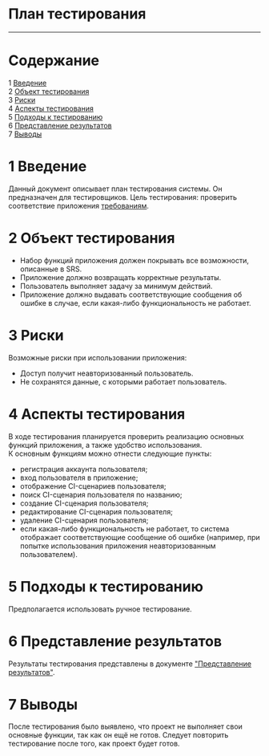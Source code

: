 # План тестирования
---


# Cодержание
1 [Введение](#introduction)  
2 [Объект тестирования](#items)  
3 [Риски](#risk)  
4 [Аспекты тестирования](#features)  
5 [Подходы к тестированию](#approach)  
6 [Представление результатов](#pass)  
7 [Выводы](#conclusion)  

<a name="introduction"/>

# 1 Введение

Данный документ описывает план тестирования системы. Он предназначен для тестировщиков. Цель тестирования: проверить соответствие приложения [требованиям](https://github.com/Andrew304/Visual-CI-Manager/blob/master/Documents/SRS.md).

<a name="items"/>

# 2 Объект тестирования

* Набор функций приложения должен покрывать все возможности, описанные в SRS.
* Приложение должно возвращать корректные результаты.
* Пользователь выполняет задачу за минимум действий.
* Приложение должно выдавать соответствующие сообщения об ошибке в случае, если какая-либо функциональность не работает.

<a name="risk"/>

# 3 Риски

Возможные риски при использовании приложения:
* Доступ получит неавторизованный пользователь.
* Не сохранятся данные, с которыми работает пользователь.

<a name="features"/>

# 4 Аспекты тестирования

В ходе тестирования планируется проверить реализацию основных функций приложения, а также удобство использования.  
К основным функциям можно отнести следующие пункты:  
* регистрация аккаунта пользователя;
* вход пользователя в приложение;
* отображение CI-сценариев пользователя;
* поиск CI-сценария пользователя по названию;
* создание CI-сценария пользователя;
* редактирование CI-сценария пользователя;
* удаление CI-сценария пользователя;
* если какая-либо функциональность не работает, то система отображает
соответствующие сообщение об ошибке (например, при попытке
использования приложения неавторизованным пользователем).

<a name="approach"/>

# 5 Подходы к тестированию

Предполагается использовать ручное тестирование.

<a name="pass"/>

# 6 Представление результатов

Результаты тестирования представлены в документе ["Представление результатов"](https://github.com/ANTI-MAD/Organizer/blob/master/Testing/TestResult.md).

<a name="conclusion"/>

# 7 Выводы

После тестирования было выявлено, что проект не выполняет свои основные функции, так как он ещё не готов. Следует повторить тестирование после того, как проект будет готов.
